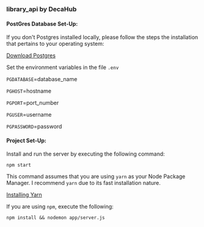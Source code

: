 ### library_api by DecaHub


#### PostGres Database Set-Up:

If you don't Postgres installed locally, please follow the steps the installation that pertains to your operating system:

[Download Postgres](https://www.postgresql.org/download/)


Set the environment variables in the file `.env`
 
`PGDATABASE`=database_name

`PGHOST`=hostname

`PGPORT`=port_number

`PGUSER`=username

`PGPASSWORD`=password

#### Project Set-Up:

Install and run the server by executing the following command:

`npm start`

This command assumes that you are using `yarn` as your Node Package Manager. I recommend `yarn` due to its fast installation nature.

[Installing Yarn](https://yarnpkg.com/en/docs/install)

If you are using `npm`, execute the following:

`npm install && nodemon app/server.js`
